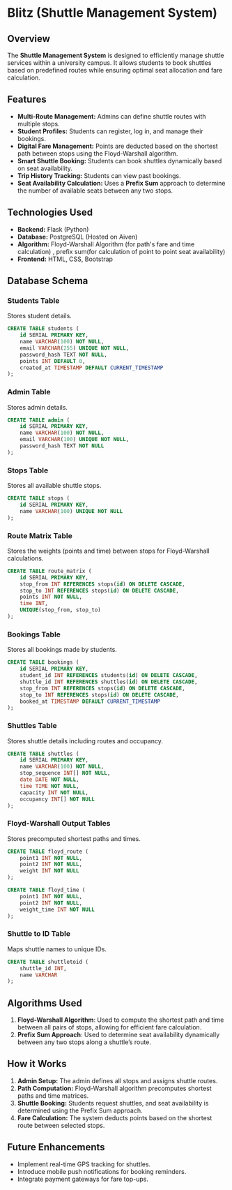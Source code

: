 # Blitz (Shuttle Management System)

## Overview

The **Shuttle Management System** is designed to efficiently manage shuttle services within a university campus. It allows students to book shuttles based on predefined routes while ensuring optimal seat allocation and fare calculation.

## Features

- **Multi-Route Management:** Admins can define shuttle routes with multiple stops.
- **Student Profiles:** Students can register, log in, and manage their bookings.
- **Digital Fare Management:** Points are deducted based on the shortest path between stops using the Floyd-Warshall algorithm.
- **Smart Shuttle Booking:** Students can book shuttles dynamically based on seat availability.
- **Trip History Tracking:** Students can view past bookings.
- **Seat Availability Calculation:** Uses a **Prefix Sum** approach to determine the number of available seats between any two stops.

## Technologies Used

- **Backend:** Flask (Python)
- **Database:** PostgreSQL (Hosted on Aiven)
- **Algorithm:** Floyd-Warshall Algorithm (for path's fare and time calculation) , prefix sum(for calculation of point to point seat availability)
- **Frontend:** HTML, CSS, Bootstrap

## Database Schema

### Students Table

Stores student details.

```sql
CREATE TABLE students (
    id SERIAL PRIMARY KEY,
    name VARCHAR(100) NOT NULL,
    email VARCHAR(255) UNIQUE NOT NULL,
    password_hash TEXT NOT NULL,
    points INT DEFAULT 0,
    created_at TIMESTAMP DEFAULT CURRENT_TIMESTAMP
);
```

### Admin Table

Stores admin details.

```sql
CREATE TABLE admin (
    id SERIAL PRIMARY KEY,
    name VARCHAR(100) NOT NULL,
    email VARCHAR(100) UNIQUE NOT NULL,
    password_hash TEXT NOT NULL
);
```

### Stops Table

Stores all available shuttle stops.

```sql
CREATE TABLE stops (
    id SERIAL PRIMARY KEY,
    name VARCHAR(100) UNIQUE NOT NULL  
);
```

### Route Matrix Table

Stores the weights (points and time) between stops for Floyd-Warshall calculations.

```sql
CREATE TABLE route_matrix (
    id SERIAL PRIMARY KEY,
    stop_from INT REFERENCES stops(id) ON DELETE CASCADE,
    stop_to INT REFERENCES stops(id) ON DELETE CASCADE,
    points INT NOT NULL,
    time INT,
    UNIQUE(stop_from, stop_to)
);
```

### Bookings Table

Stores all bookings made by students.

```sql
CREATE TABLE bookings (
    id SERIAL PRIMARY KEY,
    student_id INT REFERENCES students(id) ON DELETE CASCADE,
    shuttle_id INT REFERENCES shuttles(id) ON DELETE CASCADE,
    stop_from INT REFERENCES stops(id) ON DELETE CASCADE,
    stop_to INT REFERENCES stops(id) ON DELETE CASCADE,
    booked_at TIMESTAMP DEFAULT CURRENT_TIMESTAMP
);
```

### Shuttles Table

Stores shuttle details including routes and occupancy.

```sql
CREATE TABLE shuttles (
    id SERIAL PRIMARY KEY,
    name VARCHAR(100) NOT NULL,
    stop_sequence INT[] NOT NULL,
    date DATE NOT NULL,
    time TIME NOT NULL,
    capacity INT NOT NULL,
    occupancy INT[] NOT NULL
);
```

### Floyd-Warshall Output Tables

Stores precomputed shortest paths and times.

```sql
CREATE TABLE floyd_route (
    point1 INT NOT NULL,
    point2 INT NOT NULL,
    weight INT NOT NULL
);

CREATE TABLE floyd_time (
    point1 INT NOT NULL,
    point2 INT NOT NULL,
    weight_time INT NOT NULL
);
```

### Shuttle to ID Table

Maps shuttle names to unique IDs.

```sql
CREATE TABLE shuttletoid (
    shuttle_id INT,
    name VARCHAR
);
```

## Algorithms Used

1. **Floyd-Warshall Algorithm**: Used to compute the shortest path and time between all pairs of stops, allowing for efficient fare calculation.
2. **Prefix Sum Approach**: Used to determine seat availability dynamically between any two stops along a shuttle’s route.

## How it Works

1. **Admin Setup:** The admin defines all stops and assigns shuttle routes.
2. **Path Computation:** Floyd-Warshall algorithm precomputes shortest paths and time matrices.
3. **Shuttle Booking:** Students request shuttles, and seat availability is determined using the Prefix Sum approach.
4. **Fare Calculation:** The system deducts points based on the shortest route between selected stops.

## Future Enhancements

- Implement real-time GPS tracking for shuttles.
- Introduce mobile push notifications for booking reminders.
- Integrate payment gateways for fare top-ups.


